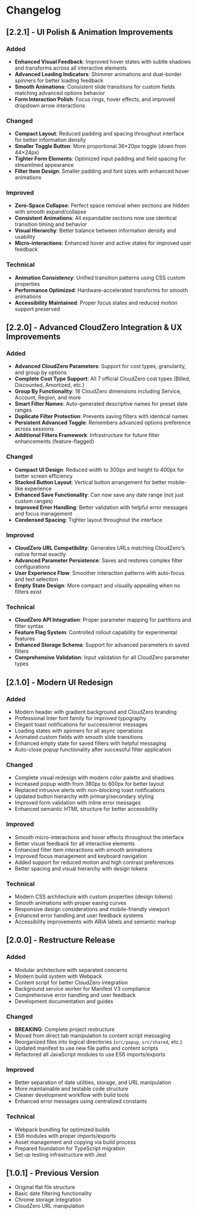 # Changelog

## [2.2.1] - UI Polish & Animation Improvements

### Added
- **Enhanced Visual Feedback**: Improved hover states with subtle shadows and transforms across all interactive elements
- **Advanced Loading Indicators**: Shimmer animations and dual-border spinners for better loading feedback
- **Smooth Animations**: Consistent slide transitions for custom fields matching advanced options behavior
- **Form Interaction Polish**: Focus rings, hover effects, and improved dropdown arrow interactions

### Changed
- **Compact Layout**: Reduced padding and spacing throughout interface for better information density
- **Smaller Toggle Button**: More proportional 36×20px toggle (down from 44×24px)
- **Tighter Form Elements**: Optimized input padding and field spacing for streamlined appearance
- **Filter Item Design**: Smaller padding and font sizes with enhanced hover animations

### Improved
- **Zero-Space Collapse**: Perfect space removal when sections are hidden with smooth expand/collapse
- **Consistent Animations**: All expandable sections now use identical transition timing and behavior
- **Visual Hierarchy**: Better balance between information density and usability
- **Micro-interactions**: Enhanced hover and active states for improved user feedback

### Technical
- **Animation Consistency**: Unified transition patterns using CSS custom properties
- **Performance Optimized**: Hardware-accelerated transforms for smooth animations
- **Accessibility Maintained**: Proper focus states and reduced motion support preserved

## [2.2.0] - Advanced CloudZero Integration & UX Improvements

### Added
- **Advanced CloudZero Parameters**: Support for cost types, granularity, and group by options
- **Complete Cost Type Support**: All 7 official CloudZero cost types (Billed, Discounted, Amortized, etc.)
- **Group By Functionality**: 18 CloudZero dimensions including Service, Account, Region, and more
- **Smart Filter Names**: Auto-generated descriptive names for preset date ranges
- **Duplicate Filter Protection**: Prevents saving filters with identical names
- **Persistent Advanced Toggle**: Remembers advanced options preference across sessions
- **Additional Filters Framework**: Infrastructure for future filter enhancements (feature-flagged)

### Changed
- **Compact UI Design**: Reduced width to 300px and height to 400px for better screen efficiency
- **Stacked Button Layout**: Vertical button arrangement for better mobile-like experience
- **Enhanced Save Functionality**: Can now save any date range (not just custom ranges)
- **Improved Error Handling**: Better validation with helpful error messages and focus management
- **Condensed Spacing**: Tighter layout throughout the interface

### Improved
- **CloudZero URL Compatibility**: Generates URLs matching CloudZero's native format exactly
- **Advanced Parameter Persistence**: Saves and restores complex filter configurations
- **User Experience Flow**: Smoother interaction patterns with auto-focus and text selection
- **Empty State Design**: More compact and visually appealing when no filters exist

### Technical
- **CloudZero API Integration**: Proper parameter mapping for partitions and filter syntax
- **Feature Flag System**: Controlled rollout capability for experimental features
- **Enhanced Storage Schema**: Support for advanced parameters in saved filters
- **Comprehensive Validation**: Input validation for all CloudZero parameter types

## [2.1.0] - Modern UI Redesign

### Added
- Modern header with gradient background and CloudZero branding
- Professional Inter font family for improved typography
- Elegant toast notifications for success/error messages
- Loading states with spinners for all async operations
- Animated custom fields with smooth slide transitions
- Enhanced empty state for saved filters with helpful messaging
- Auto-close popup functionality after successful filter application

### Changed
- Complete visual redesign with modern color palette and shadows
- Increased popup width from 380px to 600px for better layout
- Replaced intrusive alerts with non-blocking toast notifications
- Updated button hierarchy with primary/secondary styling
- Improved form validation with inline error messages
- Enhanced semantic HTML structure for better accessibility

### Improved
- Smooth micro-interactions and hover effects throughout the interface
- Better visual feedback for all interactive elements
- Enhanced filter item interactions with smooth animations
- Improved focus management and keyboard navigation
- Added support for reduced motion and high contrast preferences
- Better spacing and visual hierarchy with design tokens

### Technical
- Modern CSS architecture with custom properties (design tokens)
- Smooth animations with proper easing curves
- Responsive design considerations and mobile-friendly viewport
- Enhanced error handling and user feedback systems
- Accessibility improvements with ARIA labels and semantic markup

## [2.0.0] - Restructure Release

### Added
- Modular architecture with separated concerns
- Modern build system with Webpack
- Content script for better CloudZero integration
- Background service worker for Manifest V3 compliance
- Comprehensive error handling and user feedback
- Development documentation and guides

### Changed
- **BREAKING**: Complete project restructure
- Moved from direct tab manipulation to content script messaging
- Reorganized files into logical directories (`src/popup`, `src/shared`, etc.)
- Updated manifest to use new file paths and content scripts
- Refactored all JavaScript modules to use ES6 imports/exports

### Improved
- Better separation of date utilities, storage, and URL manipulation
- More maintainable and testable code structure
- Cleaner development workflow with build tools
- Enhanced error messages using centralized constants

### Technical
- Webpack bundling for optimized builds
- ES6 modules with proper imports/exports
- Asset management and copying via build process
- Prepared foundation for TypeScript migration
- Set up testing infrastructure with Jest

## [1.0.1] - Previous Version
- Original flat file structure
- Basic date filtering functionality
- Chrome storage integration
- CloudZero URL manipulation